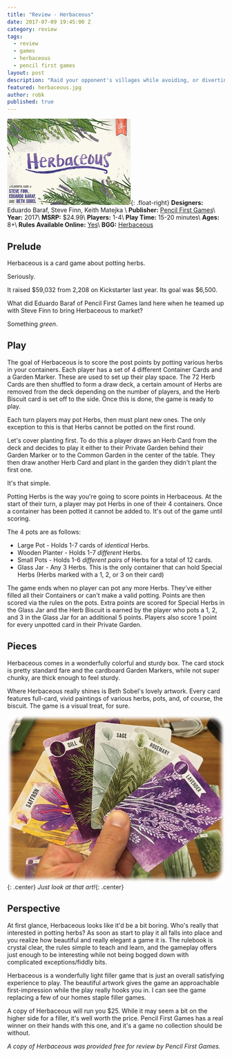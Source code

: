```yaml
---
title: "Review - Herbaceous"
date: 2017-07-09 19:45:00 Z
category: review
tags:
  - review
  - games
  - herbaceous
  - pencil first games
layout: post
description: "Raid your opponent's villages while avoiding, or diverting, the Rampaging Jotunn."
featured: herbaceous.jpg                                                        
author: robk
published: true
---
```


![Herbaceous](/images/herbaceous/cover.jpg){: .float-right}
**Designers:**  Eduardo Baraf, Steve Finn, Keith Matejka \\
**Publisher:** [Pencil First Games](http://www.pencilfirstgames.com/herbaceous/)\\
**Year:** 2017\\
**MSRP:** $24.99\\
**Players:** 1-4\\
**Play Time:** 15-20 minutes\\
**Ages:** 8+\\
**Rules Available Online:** [Yes](https://boardgamegeek.com/filepage/134418/herbaceous-rulebook-v10)\\
**BGG:** [Herbaceous](https://boardgamegeek.com/boardgame/195314/herbaceous)

<h2>Prelude</h2>

Herbaceous is a card game about potting herbs.

Seriously.

It raised $59,032 from 2,208 on Kickstarter last year. Its goal was $6,500.

What did Eduardo Baraf of Pencil First Games land here when he teamed up with Steve Finn to bring Herbaceous to market?

Something *green*.

<h2>Play</h2>

The goal of Herbaceous is to score the post points by potting various herbs in your containers. Each player has a set of 4 different Container Cards and a Garden Marker. These are used to set up their play space. The 72 Herb Cards are then shuffled to form a draw deck, a certain amount of Herbs are removed from the deck depending on the number of players, and the Herb Biscuit card is set off to the side. Once this is done, the game is ready to play.

Each turn players may pot Herbs, then must plant new ones. The only exception to this is that Herbs cannot be potted on the first round.

Let's cover planting first. To do this a player draws an Herb Card from the deck and decides to play it either to their Private Garden behind their Garden Marker or to the Common Garden in the center of the table. They then draw another Herb Card and plant in the garden they didn't plant the first one.

It's that simple.

Potting Herbs is the way you're going to score points in Herbaceous. At the start of their turn, a player may pot Herbs in one of their 4 containers. Once a container has been potted it cannot be added to. It's out of the game until scoring.

The 4 pots are as follows:

* Large Pot - Holds 1-7 cards of *identical* Herbs.
* Wooden Planter - Holds 1-7 *different* Herbs.
* Small Pots - Holds 1-6 *different pairs* of Herbs for a total of 12 cards.
* Glass Jar - Any 3 Herbs. This is the only container that can hold Special Herbs (Herbs marked with a 1, 2, or 3 on their card)

The game ends when no player can pot any more Herbs. They've either filled all their Containers or can't make a valid potting. Points are then scored via the rules on the pots. Extra points are scored for Special Herbs in the Glass Jar and the Herb Biscuit is earned by the player who pots a 1, 2, and 3 in the Glass Jar for an additional 5 points. Players also score 1 point for every unpotted card in their Private Garden.

<h2>Pieces</h2>

Herbaceous comes in a wonderfully colorful and sturdy box. The card stock is pretty standard fare and the cardboard Garden Markers, while not super chunky, are thick enough to feel sturdy.

Where Herbaceous really shines is  Beth Sobel's lovely artwork. Every card features full-card, vivid paintings of various herbs, pots, and, of course, the biscuit. The game is a visual treat, for sure.

![Herbaceous](/images/herbaceous/cards.jpg){: .center}
*Just look at that art!*{: .center}

<h2>Perspective</h2>

At first glance, Herbaceous looks like it'd be a bit boring. Who's really that interested in potting herbs? As soon as start to play it all falls into place and you realize how beautiful and really elegant a game it is. The rulebook is crystal clear, the rules simple to teach and learn, and the gameplay offers just enough to be interesting while not being bogged down with complicated exceptions/fiddly bits.

Herbaceous is a wonderfully light filler game that is just an overall satisfying experience to play. The beautiful artwork gives the game an approachable first-impression while the play really hooks you in. I can see the game replacing a few of our homes staple filler games.

A copy of Herbaceous will run you $25. While it may seem a bit on the higher side for a filler, it's well worth the price. Pencil First Games has a real winner on their hands with this one, and it's a game no collection should be without.

*A copy of Herbaceous was provided free for review by Pencil First Games.*
